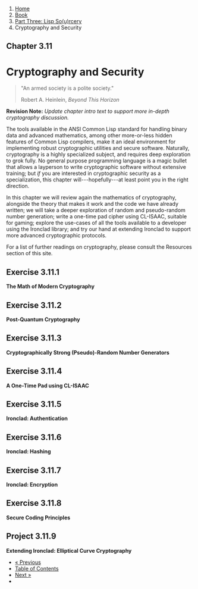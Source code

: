 <ol class="breadcrumb">
  <li><a href="/">Home</a></li>
  <li><a href="/book/">Book</a></li>
  <li><a href="/book/3-0-0-overview/">Part Three: Lisp So(u)rcery</a></li>
  <li class="active">Cryptography and Security</li>
</ol>

## Chapter 3.11

# Cryptography and Security

> "An armed society is a polite society."
> <footer>Robert A. Heinlein, <em>Beyond This Horizon</em></footer>

**Revision Note:** *Update chapter intro text to support more in-depth cryptography discussion.*

The tools available in the ANSI Common Lisp standard for handling binary data and advanced mathematics, among other more-or-less hidden features of Common Lisp compilers, make it an ideal environment for implementing robust cryptographic utilities and secure software.  Naturally, cryptography is a highly specialized subject, and requires deep exploration to grok fully. No general purpose programming language is a magic bullet that allows a layperson to write cryptographic software without extensive training; but *if* you are interested in cryptographic security as a specialization, this chapter will---hopefully---at least point you in the right direction.

In this chapter we will review again the mathematics of cryptography, alongside the theory that makes it work and the code we have already written; we will take a deeper exploration of random and pseudo-random number generation; write a one-time pad cipher using CL-ISAAC, suitable for gaming; explore the use-cases of all the tools available to a developer using the Ironclad library; and try our hand at extending Ironclad to support more advanced cryptographic protocols.

For a list of further readings on cryptography, please consult the Resources section of this site.

## Exercise 3.11.1

**The Math of Modern Cryptography**

## Exercise 3.11.2

**Post-Quantum Cryptography**

## Exercise 3.11.3

**Cryptographically Strong (Pseudo)-Random Number Generators**

## Exercise 3.11.4

**A One-Time Pad using CL-ISAAC**

## Exercise 3.11.5

**Ironclad: Authentication**

## Exercise 3.11.6

**Ironclad: Hashing**

## Exercise 3.11.7

**Ironclad: Encryption**

## Exercise 3.11.8

**Secure Coding Principles**

## Project 3.11.9

**Extending Ironclad: Elliptical Curve Cryptography**

<ul class="pager">
  <li class="previous"><a href="/book/3-10-00-data/">&laquo; Previous</a></li>
  <li><a href="/book/">Table of Contents</a></li>
  <li class="next"><a href="/book/3-12-00-fintech/">Next &raquo;</a><li>
</ul>
